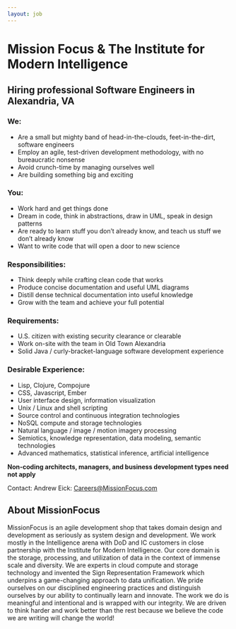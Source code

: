```yaml
---
layout: job
---
```

# Mission Focus & The Institute for Modern Intelligence 
## Hiring professional Software Engineers in Alexandria, VA    

### We:
* Are a small but mighty band of head-in-the-clouds, feet-in-the-dirt, software engineers
* Employ an agile, test-driven development methodology, with no bureaucratic nonsense
* Avoid crunch-time by managing ourselves well
* Are building something big and exciting

### You:
* Work hard and get things done
* Dream in code, think in abstractions, draw in UML, speak in design patterns
* Are ready to learn stuff you don’t already know, and teach us stuff we don’t already know
* Want to write code that will open a door to new science

### Responsibilities:
* Think deeply while crafting clean code that works
* Produce concise documentation and useful UML diagrams
* Distill dense technical documentation into useful knowledge
* Grow with the team and achieve your full potential

### Requirements:
* U.S. citizen with existing security clearance or clearable
* Work on-site with the team in Old Town Alexandria
* Solid Java / curly-bracket-language software development experience 

### Desirable Experience:
* Lisp, Clojure, Compojure
* CSS, Javascript, Ember
* User interface design, information visualization
* Unix / Linux and shell scripting
* Source control and continuous integration technologies
* NoSQL compute and storage technologies
* Natural language / image / motion imagery processing
* Semiotics, knowledge representation, data modeling, semantic technologies
* Advanced mathematics, statistical inference, artificial intelligence
   

__Non-coding architects, managers, and business development types need not apply__

Contact:  Andrew Eick:   <Careers@MissionFocus.com>

## About MissionFocus
MissionFocus is an agile development shop that takes domain design and development as seriously as system design and development. We work mostly in the Intelligence arena with DoD and IC customers in close partnership with the Institute for Modern Intelligence. Our core domain is the storage, processing, and utilization of data in the context of immense scale and diversity. We are experts in cloud compute and storage technology and invented the Sign Representation Framework which underpins a game-changing approach to data unification.  We pride ourselves on our disciplined engineering practices and distinguish ourselves by our ability to continually learn and innovate. The work we do is meaningful and intentional and is wrapped with our integrity.  We are driven to think harder and work better than the rest because we believe the code we are writing will change the world!